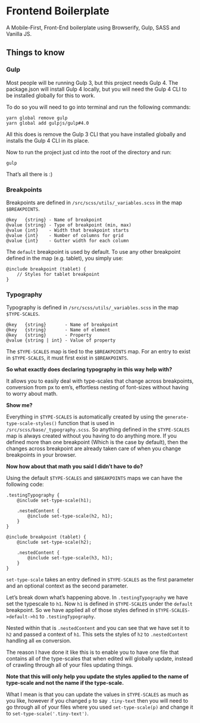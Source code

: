 # Frontend Boilerplate
A Mobile-First, Front-End boilerplate using Browserify, Gulp, SASS and Vanilla JS.

## Things to know

### Gulp
Most people will be running Gulp 3, but this project needs Gulp 4.
The package.json will install Gulp 4 locally, but you will need the Gulp 4 CLI to be installed globally for this to work.

To do so you will need to go into terminal and run the following commands:

    yarn global remove gulp
    yarn global add gulpjs/gulp#4.0

All this does is remove the Gulp 3 CLI that you have installed globally and installs the Gulp 4 CLI in its place.

Now to run the project just cd into the root of the directory and run:

    gulp

That’s all there is :)

### Breakpoints
Breakpoints are defined in `/src/scss/utils/_variables.scss` in the map `$BREAKPOINTS`.

    @key   {string} - Name of breakpoint
    @value {string} - Type of breakpoint (min, max)
    @value {int}    - Width that breakpoint starts
    @value {int}    - Number of columns for grid
    @value {int}    - Gutter width for each column

The `default` breakpoint is used by default. To use any other breakpoint defined in the map (e.g. tablet), you simply use:

    @include breakpoint (tablet) {
        // Styles for tablet breakpoint
    }

### Typography
Typography is defined in `/src/scss/utils/_variables.scss` in the map `$TYPE-SCALES`.

    @key   {string}       - Name of breakpoint
    @key   {string}       - Name of element
    @key   {string}       - Property
    @value {string | int} - Value of property

The `$TYPE-SCALES` map is tied to the `$BREAKPOINTS` map. For an entry to exist in `$TYPE-SCALES`, it must first exist in `$BREAKPOINTS`.

**So what exactly does declaring typography in this way help with?**

It allows you to easily deal with type-scales that change across breakpoints, conversion from px to em’s, effortless nesting of font-sizes without having to worry about math.

**Show me?**

Everything in `$TYPE-SCALES` is automatically created by using the `generate-type-scale-styles()` function that is used in `/src/scss/base/_typography.scss`. So anything defined in the `$TYPE-SCALES` map is always created without you having to do anything more. If you defined more than one breakpoint (Which is the case by default), then the changes across breakpoint are already taken care of when you change breakpoints in your browser.

**Now how about that math you said I didn’t have to do?**

Using the default `$TYPE-SCALES` and `$BREAKPOINTS` maps we can have the following code:

    .testingTypography {
        @include set-type-scale(h1);

        .nestedContent {
            @include set-type-scale(h2, h1);
        }
    }

    @include breakpoint (tablet) {
        @include set-type-scale(h2);

        .nestedContent {
            @include set-type-scale(h3, h1);
        }
    }

`set-type-scale` takes an entry defined in `$TYPE-SCALES` as the first parameter and an optional context as the second parameter.

Let’s break down what’s happening above. In `.testingTypography` we have set the typescale to `h1`. Now `h1` is defined in `$TYPE-SCALES` under the `default` breakpoint. So we have applied all of those styles defined in `$TYPE-SCALES->default->h1` to `.testingTypography`.

Nested within that is `.nestedContent` and you can see that we have set it to `h2` and passed a context of `h1`. This sets the styles of `h2` to `.nestedContent` handling all `em` conversion.

The reason I have done it like this is to enable you to have one file that contains all of the type-scales that when edited will globally update, instead of crawling through all of your files updating things.

**Note that this will only help you update the styles applied to the name of type-scale and not the name if the type-scale.**

What I mean is that you can update the values in `$TYPE-SCALES` as much as you like, however if you changed `p` to say `.tiny-text` then you will need to go through all of your files where you used `set-type-scale(p)` and change it to `set-type-scale('.tiny-text')`.
